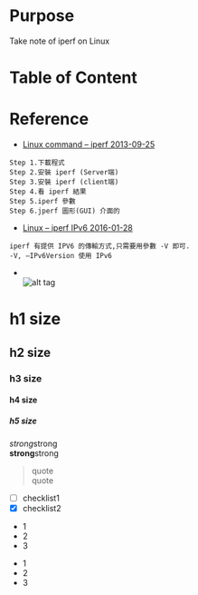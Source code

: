 # Purpose
Take note of iperf on Linux

# Table of Content



# Reference
* [Linux command – iperf 2013-09-25](http://benjr.tw/462)  
```
Step 1.下載程式
Step 2.安裝 iperf (Server端)
Step 3.安裝 iperf (client端)
Step 4.看 iperf 結果
Step 5.iperf 參數
Step 6.jperf 圖形(GUI) 介面的
```

* [Linux – iperf IPv6 2016-01-28](http://benjr.tw/94353)  
```
iperf 有提供 IPV6 的傳輸方式,只需要用參數 -V 即可.
-V, –IPv6Version 使用 IPv6
```


* []()  
![alt tag]()

# h1 size

## h2 size

### h3 size

#### h4 size

##### h5 size

*strong*strong  
**strong**strong  

> quote  
> quote

- [ ] checklist1
- [x] checklist2

* 1
* 2
* 3

- 1
- 2
- 3
